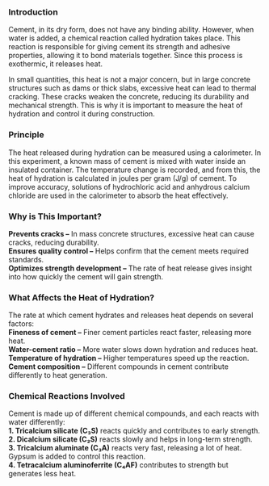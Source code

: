 ### Introduction   
Cement, in its dry form, does not have any binding ability. However, when water is added, a chemical reaction called hydration takes place. This reaction is responsible for giving cement its strength and adhesive properties, allowing it to bond materials together. Since this process is exothermic, it releases heat.   

In small quantities, this heat is not a major concern, but in large concrete structures such as dams or thick slabs, excessive heat can lead to thermal cracking. These cracks weaken the concrete, reducing its durability and mechanical strength. This is why it is important to measure the heat of hydration and control it during construction.

### Principle   
The heat released during hydration can be measured using a calorimeter. In this experiment, a known mass of cement is mixed with water inside an insulated container. The temperature change is recorded, and from this, the heat of hydration is calculated in joules per gram (J/g) of cement. To improve accuracy, solutions of hydrochloric acid and anhydrous calcium chloride are used in the calorimeter to absorb the heat effectively.

### Why is This Important?   
**Prevents cracks –** In mass concrete structures, excessive heat can cause cracks, reducing durability.   
**Ensures quality control –** Helps confirm that the cement meets required standards.   
**Optimizes strength development –** The rate of heat release gives insight into how quickly the cement will gain strength.

### What Affects the Heat of Hydration?   
The rate at which cement hydrates and releases heat depends on several factors:   
**Fineness of cement –** Finer cement particles react faster, releasing more heat.   
**Water-cement ratio –** More water slows down hydration and reduces heat.   
**Temperature of hydration –** Higher temperatures speed up the reaction.   
**Cement composition –** Different compounds in cement contribute differently to heat generation.

### Chemical Reactions Involved
Cement is made up of different chemical compounds, and each reacts with water differently:   
**1. Tricalcium silicate (C₃S)** reacts quickly and contributes to early strength.   
**2. Dicalcium silicate (C₂S)** reacts slowly and helps in long-term strength.   
**3. Tricalcium aluminate (C₃A)** reacts very fast, releasing a lot of heat. Gypsum is added to control this reaction.   
**4. Tetracalcium aluminoferrite (C₄AF)** contributes to strength but generates less heat.   
